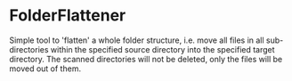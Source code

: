 # FolderFlattener

Simple tool to 'flatten' a whole folder structure, i.e. move all files in all sub-directories within the specified source directory into the specified target directory.
The scanned directories will not be deleted, only the files will be moved out of them.